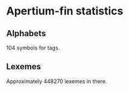 # Apertium-fin statistics

## Alphabets

104
 symbols for tags.

## Lexemes
Approximately 
448270
 lexemes in there.
